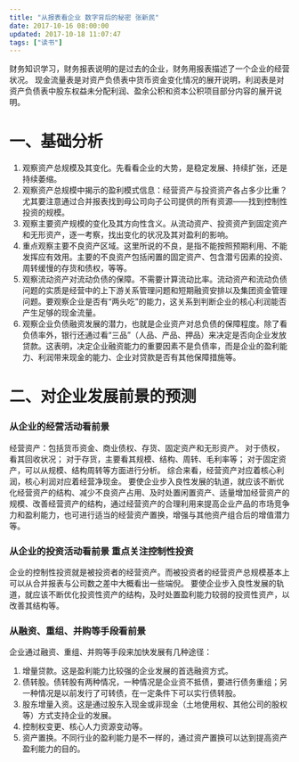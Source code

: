 ```yaml
---
title: "从报表看企业 数字背后的秘密 张新民"
date: 2017-10-16 08:00:00
updated: 2017-10-18 11:07:47
tags: ["读书"]
---
```

财务知识学习，财务报表说明的是过去的企业，财务用报表描述了一个企业的经营状况。
现金流量表是对资产负债表中货币资金变化情况的展开说明，利润表是对资产负债表中股东权益未分配利润、盈余公积和资本公积项目部分内容的展开说明。

# 一、基础分析
1. 观察资产总规模及其变化。先看看企业的大势，是稳定发展、持续扩张，还是持续萎缩。
1. 观察资产总规模中揭示的盈利模式信息：经营资产与投资资产各占多少比重？尤其要注意通过合并报表找到母公司向子公司提供的所有资源——找到控制性投资的规模。
1. 观察主要资产规模的变化及其方向性含义。从流动资产、投资资产到固定资产和无形资产，逐一考察，找出变化的状况及其对盈利的影响。
1. 重点观察主要不良资产区域。这里所说的不良，是指不能按照预期利用、不能发挥应有效用。主要的不良资产包括闲置的固定资产、包含潜亏因素的投资、周转缓慢的存货和债权，等等。
1. 观察流动资产对流动负债的保障。不需要计算流动比率。流动资产和流动负债问题的实质是经营中的上下游关系管理问题和短期融资安排以及集团资金管理问题。要观察企业是否有“两头吃”的能力，这关系到判断企业的核心利润能否产生足够的现金流量。
1. 观察企业负债融资发展的潜力，也就是企业资产对总负债的保障程度。除了看负债率外，银行还通过看“三品”（人品、产品、押品）来决定是否向企业发放贷款。这表明，决定企业融资能力的重要因素不是负债率，而是企业的盈利能力、利润带来现金的能力、企业对贷款是否有其他保障措施等。

# 二、对企业发展前景的预测
### 从企业的经营活动看前景
经营资产：包括货币资金、商业债权、存货、固定资产和无形资产。 对于债权，看其回收状况；
对于存货，主要看其规模、结构、周转、毛利率等； 对于固定资产，可以从规模、结构周转等方面进行分析。
综合来看，经营资产对应着核心利润，核心利润对应着经营净现金。
要使企业步入良性发展的轨道，就应该不断优化经营资产的结构、减少不良资产占用、及时处置闲置资产、适量增加经营资产的规模、改善经营资产的结构，通过经营资产的合理利用来提高企业产品的市场竞争力和盈利能力，也可进行适当的经营资产置换，增强与其他资产组合后的增值潜力等。 
### 从企业的投资活动看前景 重点关注控制性投资
企业的控制性投资就是被投资者的经营资产。而被投资者的经营资产总规模基本上可以从合并报表与公司数之差中大概看出一些端倪。
要使企业步入良性发展的轨道，就应该不断优化投资性资产的结构，及时处置盈利能力较弱的投资性资产，以改善其结构等。 
### 从融资、重组、并购等手段看前景
企业通过融资、重组、并购等手段来加快发展有几种途径：
1. 增量贷款。这是盈利能力比较强的企业发展的首选融资方式。 
2. 债转股。债转股有两种情况，一种情况是企业资不抵债，要进行债务重组；另一种情况是以前发行了可转债，在一定条件下可以实行债转股。
3. 股东增量入资。这是通过股东入现金或非现金（土地使用权、其他公司的股权等）方式支持企业的发展。
4. 控制权变更、核心人力资源变动等。
5. 资产置换。不同行业的盈利能力是不一样的，通过资产置换可以达到提高资产盈利能力的目的。
